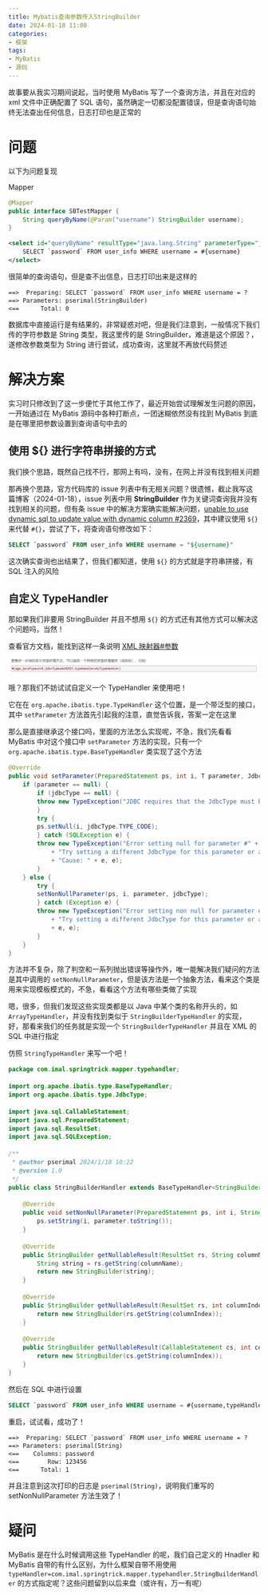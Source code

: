 ```yaml
---
title: Mybatis查询参数传入StringBuilder
date: 2024-01-18 11:00
categories:
- 框架
tags:
- MyBatis
- 源码
---
```


故事要从我实习期间说起，当时使用 MyBatis 写了一个查询方法，并且在对应的 xml 文件中正确配置了 SQL 语句，虽然确定一切都没配置错误，但是查询语句始终无法查出任何信息，日志打印也是正常的

# 问题

以下为问题复现

Mapper

```java
@Mapper
public interface SBTestMapper {
    String queryByName(@Param("username") StringBuilder username);
}
```

```xml
<select id="queryByName" resultType="java.lang.String" parameterType="java.lang.StringBuilder" >
    SELECT `password` FROM user_info WHERE username = #{username}
</select>
```

很简单的查询语句，但是查不出信息，日志打印出来是这样的

```log
==>  Preparing: SELECT `password` FROM user_info WHERE username = ?
==> Parameters: pserimal(StringBuilder)
<==      Total: 0
```

数据库中直接运行是有结果的，非常疑惑对吧，但是我们注意到，一般情况下我们传的字符参数是 String 类型，我这里传的是 StringBuilder，难道是这个原因？，遂修改参数类型为 String 进行尝试，成功查询，这里就不再放代码赘述

# 解决方案

实习时只修改到了这一步便忙于其他工作了，最近开始尝试理解发生问题的原因，一开始通过在 MyBatis 源码中各种打断点，一团迷糊依然没有找到 MyBatis 到底是在哪里把参数设置到查询语句中去的

## 使用 ${} 进行字符串拼接的方式

我们换个思路，既然自己找不行，那网上有吗，没有，在网上并没有找到相关问题

那再换个思路，官方代码库的 issue 列表中有无相关问题？很遗憾，截止我写这篇博客（2024-01-18），issue 列表中用 **StringBuilder** 作为关键词查询我并没有找到相关的问题，但有条 issue 中的解决方案确实能解决问题，[unable to use dynamic sql to update value with dynamic column #2369](https://github.com/mybatis/mybatis-3/issues/2369)，其中建议使用 `${}` 来代替 `#{}`，尝试了下，将查询语句修改如下：

```sql
SELECT `password` FROM user_info WHERE username = "${username}"
```

这次确实查询也出结果了，但我们都知道，使用 `${}` 的方式就是字符串拼接，有 SQL 注入的风险

## 自定义 TypeHandler

那如果我们非要用 StringBuilder 并且不想用 `${}` 的方式还有其他方式可以解决这个问题吗，当然！

查看官方文档，能找到这样一条说明 [XML 映射器#参数](https://mybatis.org/mybatis-3/zh_CN/sqlmap-xml.html#Parameters)

![关于 TypeHandler 的使用](https://github.com/pserimal/pserimal.github.io/blob/master/assets/images/blogs/MyBatis文档XML映射器参数TypeHandler.jpg?raw=true)

哦？那我们不妨试试自定义一个 TypeHandler 来使用吧！

它在在 `org.apache.ibatis.type.TypeHandler` 这个位置，是一个带泛型的接口，其中 `setParameter` 方法首先引起我的注意，直觉告诉我，答案一定在这里

那么是直接继承这个接口吗，里面的方法怎么实现呢，不急，我们先看看 MyBatis 中对这个接口中 `setParameter` 方法的实现，只有一个 `org.apache.ibatis.type.BaseTypeHandler` 类实现了这个方法

```java
@Override
public void setParameter(PreparedStatement ps, int i, T parameter, JdbcType jdbcType) throws SQLException {
    if (parameter == null) {
        if (jdbcType == null) {
        throw new TypeException("JDBC requires that the JdbcType must be specified for all nullable parameters.");
        }
        try {
        ps.setNull(i, jdbcType.TYPE_CODE);
        } catch (SQLException e) {
        throw new TypeException("Error setting null for parameter #" + i + " with JdbcType " + jdbcType + " . "
            + "Try setting a different JdbcType for this parameter or a different jdbcTypeForNull configuration property. "
            + "Cause: " + e, e);
        }
    } else {
        try {
        setNonNullParameter(ps, i, parameter, jdbcType);
        } catch (Exception e) {
        throw new TypeException("Error setting non null for parameter #" + i + " with JdbcType " + jdbcType + " . "
            + "Try setting a different JdbcType for this parameter or a different configuration property. " + "Cause: "
            + e, e);
        }
    }
}
```

方法并不复杂，除了判空和一系列抛出错误等操作外，唯一能解决我们疑问的方法是其中调用的 `setNonNullParameter`，但是该方法是一个抽象方法，看来这个类是用来实现模板模式的，不急，看看这个方法有哪些类做了实现

嗯，很多，但我们发现这些实现类都是以 Java 中某个类的名称开头的，如 `ArrayTypeHandler`，并没有找到类似于 `StringBuilderTypeHandler` 的实现，好，那看来我们的任务就是实现一个 `StringBuilderTypeHandler` 并且在 XML 的 SQL 中进行指定

仿照 `StringTypeHandler` 来写一个吧！

```java
package com.imal.springtrick.mapper.typehandler;

import org.apache.ibatis.type.BaseTypeHandler;
import org.apache.ibatis.type.JdbcType;

import java.sql.CallableStatement;
import java.sql.PreparedStatement;
import java.sql.ResultSet;
import java.sql.SQLException;

/**
 * @author pserimal 2024/1/18 10:22
 * @version 1.0
 */
public class StringBuilderHandler extends BaseTypeHandler<StringBuilder> {

    @Override
    public void setNonNullParameter(PreparedStatement ps, int i, StringBuilder parameter, JdbcType jdbcType) throws SQLException {
        ps.setString(i, parameter.toString());
    }

    @Override
    public StringBuilder getNullableResult(ResultSet rs, String columnName) throws SQLException {
        String string = rs.getString(columnName);
        return new StringBuilder(string);
    }

    @Override
    public StringBuilder getNullableResult(ResultSet rs, int columnIndex) throws SQLException {
        return new StringBuilder(rs.getString(columnIndex));
    }

    @Override
    public StringBuilder getNullableResult(CallableStatement cs, int columnIndex) throws SQLException {
        return new StringBuilder(cs.getString(columnIndex));
    }
}
```

然后在 SQL 中进行设置

```sql
SELECT `password` FROM user_info WHERE username = #{username,typeHandler=com.imal.springtrick.mapper.typehandler.StringBuilderHandler}
```

重启，试试看，成功了！

```log
==>  Preparing: SELECT `password` FROM user_info WHERE username = ?
==> Parameters: pserimal(String)
<==    Columns: password
<==        Row: 123456
<==      Total: 1
```

并且注意到这次打印的日志是 `pserimal(String)`，说明我们重写的 setNonNullParameter 方法生效了！

# 疑问

MyBatis 是在什么时候调用这些 TypeHandler 的呢，我们自己定义的 Hnadler 和 MyBatis 自带的有什么区别，为什么框架自带不用使用 `typeHandler=com.imal.springtrick.mapper.typehandler.StringBuilderHandler` 的方式指定呢？这些问题留到以后来盘（或许有，万一有呢）